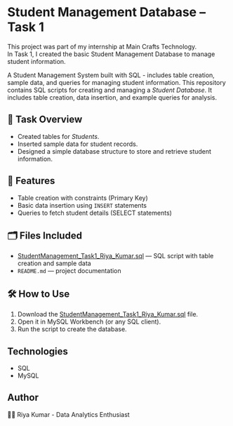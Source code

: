 # Student Management Database – Task 1

This project was part of my internship at Main Crafts Technology.  
In Task 1, I created the basic Student Management Database to manage student information.

A Student Management System built with SQL - includes table creation, sample data, and queries for managing student information.
This repository contains SQL scripts for creating and managing a *Student Database*.
It includes table creation, data insertion, and example queries for analysis.

## 📘 Task Overview
- Created tables for *Students*.  
- Inserted sample data for student records.  
- Designed a simple database structure to store and retrieve student information.

## 🧩 Features
- Table creation with constraints (Primary Key)  
- Basic data insertion using `INSERT` statements  
- Queries to fetch student details (SELECT statements)  

## 🗂️ Files Included
- [StudentManagement_Task1_Riya_Kumar.sql](https://github.com/user-attachments/files/22923264/StudentManagement_Task1_Riya_Kumar.sql) — SQL script with table creation and sample data  
- `README.md` — project documentation  

## 🛠️ How to Use
1. Download the [StudentManagement_Task1_Riya_Kumar.sql](https://github.com/user-attachments/files/22923279/StudentManagement_Task1_Riya_Kumar.sql) file.
2. Open it in MySQL Workbench (or any SQL client).
3. Run the script to create the database.

## Technologies 
- SQL
- MySQL

## Author
👩‍💻 Riya Kumar - Data Analytics Enthusiast


